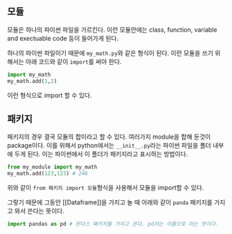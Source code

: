 ## 모듈

모듈은 하나의 파이썬 파일을 가르킨다. 이런 모듈안에는 class, function, variable and exectuable code 등이 들어가게 된다.

하나의 파이썬 파일이기 때문에 `my_math.py`와 같은 형식이 된다.
이런 모듈을 쓰기 위해서는 아래 코드와 같이 `import`를 써야 한다.

```python
import my_math
my_math.add(1,2)
```

이런 형식으로 import 할 수 있다.

## 패키지
패키지의 경우 결국 모듈의 합이라고 할 수 있다. 여러가지 module을 합해 둔것이 package이다.
이를 위해서 python에서는 `__init__.py`라는 파이썬 파일을 폴더 내부에 두게 된다. 
이는 파이썬에서 이 폴더가 패키지라고 표시하는 방법이다.

```python
from my_module import my_math
my_math.add(123,123) # 246
```

위와 같이 `from 패키지 import 모듈`형식을 사용해서 모듈을 import할 수 있다.

그렇기 때문에 그동안 [[Dataframe]]을 가지고 놀 때 아래와 같이 `panda` 패키지를 가지고 와서 쓴다는 뜻이다.
```python
import pandas as pd # 판다스 패키지를 가지고 온다. pd라는 이름으로 라는 뜻이다. 
```